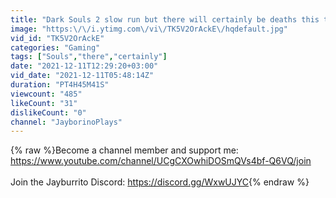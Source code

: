 ```yaml
---
title: "Dark Souls 2 slow run but there will certainly be deaths this time"
image: "https:\/\/i.ytimg.com\/vi\/TK5V2OrAckE\/hqdefault.jpg"
vid_id: "TK5V2OrAckE"
categories: "Gaming"
tags: ["Souls","there","certainly"]
date: "2021-12-11T12:29:20+03:00"
vid_date: "2021-12-11T05:48:14Z"
duration: "PT4H45M41S"
viewcount: "485"
likeCount: "31"
dislikeCount: "0"
channel: "JayborinoPlays"
---
```

{% raw %}Become a channel member and support me: <a rel="nofollow" target="blank" href="https://www.youtube.com/channel/UCgCXOwhiDOSmQVs4bf-Q6VQ/join">https://www.youtube.com/channel/UCgCXOwhiDOSmQVs4bf-Q6VQ/join</a><br /><br />Join the Jayburrito Discord: <a rel="nofollow" target="blank" href="https://discord.gg/WxwUJYC">https://discord.gg/WxwUJYC</a>{% endraw %}
